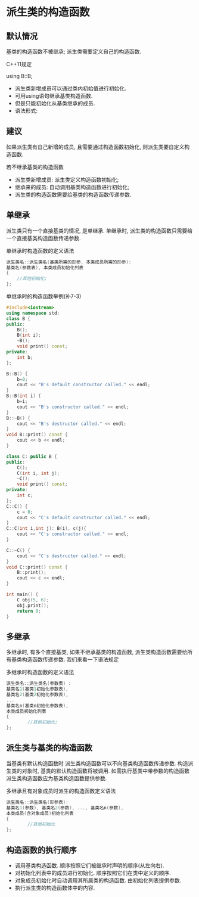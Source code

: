 # 派生类的构造函数

## 默认情况

基类的构造函数不被继承;
派生类需要定义自己的构造函数.

C++11规定

using B::B;

+ 派生类新增成员可以通过类内初始值进行初始化.
+ 可用using语句继承基类构造函数.
+ 但是只能初始化从基类继承的成员.
+ 语法形式:

## 建议

如果派生类有自己新增的成员, 且需要通过构造函数初始化, 则派生类要自定义构造函数.

若不继承基类的构造函数

+ 派生类新增成员: 派生类定义构造函数初始化;
+ 继承来的成员: 自动调用基类构造函数进行初始化;
+ 派生类的构造函数需要给基类的构造函数传递参数.

## 单继承

派生类只有一个直接基类的情况, 是单继承.
单继承时, 派生类的构造函数只需要给一个直接基类构造函数传递参数.

单继承时构造函数的定义语法

```cpp
派生类名::派生类名(基类所需的形参, 本类成员所需的形参):
基类名(参数表), 本类成员初始化列表
{
    //其他初始化;
};
```

单继承时的构造函数举例(补7-3)

```cpp
#include<iostream>
using namespace std;
class B {
public:
    B();
    B(int i);
    ~B();
    void print() const;
private:
    int b;
};

B::B() {
    b=0;
    cout << "B's default constructor called." << endl;
}
B::B(int i) {
    b=i;
    cout << "B's constructor called." << endl;
}
B::~B() {
    cout << "B's destructor called." << endl;
}
void B::print() const {
    cout << b << endl;
}

class C: public B {
public:
    C();
    C(int i, int j);
    ~C();
    void print() const;
private:
    int c;
};
C::C() {
    c = 0;
    cout << "C's default constructor called." << endl;
}
C::C(int i,int j): B(i), c(j){
    cout << "C's constructor called." << endl;
}

C::~C() {
    cout << "C's destructor called." << endl;
}
void C::print() const {
    B::print();
    cout << c << endl;
}

int main() {
    C obj(5, 6);
    obj.print();
    return 0;
}
```

## 多继承

多继承时, 有多个直接基类, 如果不继承基类的构造函数,
派生类构造函数需要给所有基类构造函数传递参数. 我们来看一下语法规定

多继承时构造函数的定义语法

```cpp
派生类名::派生类名(参数表) :
基类名1(基类1初始化参数表),
基类名2(基类2初始化参数表),
...
基类名n(基类n初始化参数表),
本类成员初始化列表
{
        //其他初始化;
};
```

## 派生类与基类的构造函数

当基类有默认构造函数时
派生类构造函数可以不向基类构造函数传递参数.
构造派生类的对象时, 基类的默认构造函数将被调用.
如需执行基类中带参数的构造函数
派生类构造函数应为基类构造函数提供参数.

多继承且有对象成员时派生的构造函数定义语法

```cpp
派生类名::派生类名(形参表):
基类名1(参数), 基类名2(参数), ..., 基类名n(参数),
本类成员(含对象成员)初始化列表
{
        //其他初始化
};
```

## 构造函数的执行顺序

+ 调用基类构造函数.
顺序按照它们被继承时声明的顺序(从左向右).
+ 对初始化列表中的成员进行初始化.
顺序按照它们在类中定义的顺序.
+ 对象成员初始化时自动调用其所属类的构造函数. 由初始化列表提供参数.
+ 执行派生类的构造函数体中的内容.

